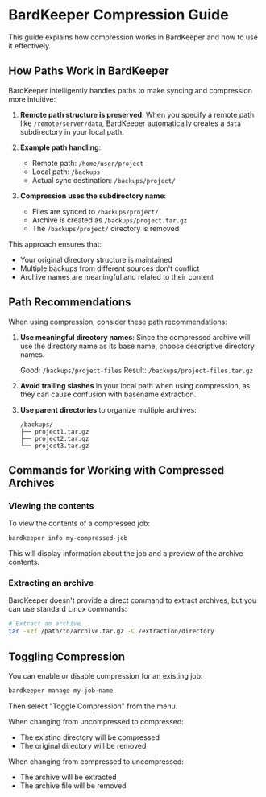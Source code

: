 # BardKeeper Compression Guide

This guide explains how compression works in BardKeeper and how to use it effectively.

## How Paths Work in BardKeeper

BardKeeper intelligently handles paths to make syncing and compression more intuitive:

1. **Remote path structure is preserved**: When you specify a remote path like `/remote/server/data`, BardKeeper automatically creates a `data` subdirectory in your local path.

2. **Example path handling**:
   - Remote path: `/home/user/project`
   - Local path: `/backups`
   - Actual sync destination: `/backups/project/`

3. **Compression uses the subdirectory name**:
   - Files are synced to `/backups/project/`
   - Archive is created as `/backups/project.tar.gz`
   - The `/backups/project/` directory is removed

This approach ensures that:
- Your original directory structure is maintained
- Multiple backups from different sources don't conflict
- Archive names are meaningful and related to their content

## Path Recommendations

When using compression, consider these path recommendations:

1. **Use meaningful directory names**: Since the compressed archive will use the directory name as its base name, choose descriptive directory names.

   Good: `/backups/project-files`
   Result: `/backups/project-files.tar.gz`

2. **Avoid trailing slashes** in your local path when using compression, as they can cause confusion with basename extraction.

3. **Use parent directories** to organize multiple archives:
   ```
   /backups/
   ├── project1.tar.gz
   ├── project2.tar.gz
   └── project3.tar.gz
   ```

## Commands for Working with Compressed Archives

### Viewing the contents

To view the contents of a compressed job:

```bash
bardkeeper info my-compressed-job
```

This will display information about the job and a preview of the archive contents.

### Extracting an archive

BardKeeper doesn't provide a direct command to extract archives, but you can use standard Linux commands:

```bash
# Extract an archive
tar -xzf /path/to/archive.tar.gz -C /extraction/directory
```

## Toggling Compression

You can enable or disable compression for an existing job:

```bash
bardkeeper manage my-job-name
```

Then select "Toggle Compression" from the menu.

When changing from uncompressed to compressed:
- The existing directory will be compressed
- The original directory will be removed

When changing from compressed to uncompressed:
- The archive will be extracted
- The archive file will be removed
